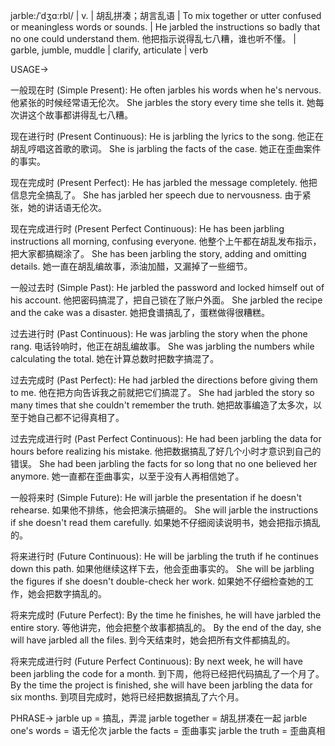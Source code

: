 jarble:/ˈdʒɑːrbl/ | v. |  胡乱拼凑；胡言乱语 | To mix together or utter confused or meaningless words or sounds. |  He jarbled the instructions so badly that no one could understand them. 他把指示说得乱七八糟，谁也听不懂。 |  garble, jumble, muddle |  clarify, articulate | verb


USAGE->

一般现在时 (Simple Present):
He often jarbles his words when he's nervous. 他紧张的时候经常语无伦次。
She jarbles the story every time she tells it. 她每次讲这个故事都讲得乱七八糟。

现在进行时 (Present Continuous):
He is jarbling the lyrics to the song. 他正在胡乱哼唱这首歌的歌词。
She is jarbling the facts of the case. 她正在歪曲案件的事实。

现在完成时 (Present Perfect):
He has jarbled the message completely. 他把信息完全搞乱了。
She has jarbled her speech due to nervousness. 由于紧张，她的讲话语无伦次。

现在完成进行时 (Present Perfect Continuous):
He has been jarbling instructions all morning, confusing everyone. 他整个上午都在胡乱发布指示，把大家都搞糊涂了。
She has been jarbling the story, adding and omitting details. 她一直在胡乱编故事，添油加醋，又漏掉了一些细节。

一般过去时 (Simple Past):
He jarbled the password and locked himself out of his account. 他把密码搞混了，把自己锁在了账户外面。
She jarbled the recipe and the cake was a disaster. 她把食谱搞乱了，蛋糕做得很糟糕。

过去进行时 (Past Continuous):
He was jarbling the story when the phone rang. 电话铃响时，他正在胡乱编故事。
She was jarbling the numbers while calculating the total.  她在计算总数时把数字搞混了。

过去完成时 (Past Perfect):
He had jarbled the directions before giving them to me. 他在把方向告诉我之前就把它们搞混了。
She had jarbled the story so many times that she couldn't remember the truth. 她把故事编造了太多次，以至于她自己都不记得真相了。

过去完成进行时 (Past Perfect Continuous):
He had been jarbling the data for hours before realizing his mistake.  他把数据搞乱了好几个小时才意识到自己的错误。
She had been jarbling the facts for so long that no one believed her anymore. 她一直都在歪曲事实，以至于没有人再相信她了。

一般将来时 (Simple Future):
He will jarble the presentation if he doesn't rehearse. 如果他不排练，他会把演示搞砸的。
She will jarble the instructions if she doesn't read them carefully. 如果她不仔细阅读说明书，她会把指示搞乱的。

将来进行时 (Future Continuous):
He will be jarbling the truth if he continues down this path. 如果他继续这样下去，他会歪曲事实的。
She will be jarbling the figures if she doesn't double-check her work. 如果她不仔细检查她的工作，她会把数字搞乱的。

将来完成时 (Future Perfect):
By the time he finishes, he will have jarbled the entire story. 等他讲完，他会把整个故事都搞乱的。
By the end of the day, she will have jarbled all the files. 到今天结束时，她会把所有文件都搞乱的。

将来完成进行时 (Future Perfect Continuous):
By next week, he will have been jarbling the code for a month. 到下周，他将已经把代码搞乱了一个月了。
By the time the project is finished, she will have been jarbling the data for six months. 到项目完成时，她将已经把数据搞乱了六个月。



PHRASE->
jarble up =  搞乱，弄混
jarble together =  胡乱拼凑在一起
jarble one's words = 语无伦次
jarble the facts = 歪曲事实
jarble the truth = 歪曲真相


